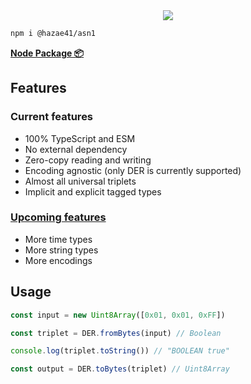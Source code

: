 <div align="center">
<img src="https://user-images.githubusercontent.com/4405263/219944360-d138f86e-5517-4859-a532-1a6e45579074.png" />
</div>

```bash
npm i @hazae41/asn1
```

[**Node Package 📦**](https://www.npmjs.com/package/@hazae41/asn1)

## Features

### Current features
- 100% TypeScript and ESM
- No external dependency
- Zero-copy reading and writing
- Encoding agnostic (only DER is currently supported)
- Almost all universal triplets
- Implicit and explicit tagged types

### [Upcoming features](https://github.com/sponsors/hazae41)
- More time types
- More string types
- More encodings

## Usage

```typescript
const input = new Uint8Array([0x01, 0x01, 0xFF])

const triplet = DER.fromBytes(input) // Boolean

console.log(triplet.toString()) // "BOOLEAN true"

const output = DER.toBytes(triplet) // Uint8Array
```
